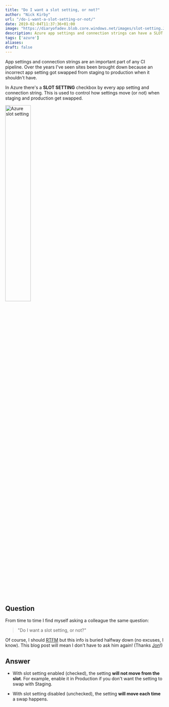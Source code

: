 ```yaml
---
title: "Do I want a slot setting, or not?"
author: "Nick Kirby"
url: "/do-i-want-a-slot-setting-or-not/"
date: 2019-02-04T11:37:36+01:00
image: "https://diaryofadev.blob.core.windows.net/images/slot-setting.JPG"
description: Azure app settings and connection strings can have a SLOT SETTING, but which one should you use? 
tags: ['azure']
aliases:
draft: false
---
```


App settings and connection strings are an important part of any CI pipeline. Over the years I've seen sites been brought down because an incorrect app setting got swapped from staging to production when it shouldn't have. 

In Azure there's a **SLOT SETTING** checkbox by every app setting and connection string. This is used to control how settings move (or not) when staging and production get swapped. 

<img src="https://diaryofadev.blob.core.windows.net/images/slot-setting.JPG" alt="Azure slot setting" style="width: 40%;margin: 0 auto;">

## Question

From time to time I find myself asking a colleague the same question:

> "Do I want a slot setting, or not?"

Of course, I should [RTFM](https://docs.microsoft.com/en-us/azure/app-service/deploy-staging-slots) but this info is buried halfway down (no excuses, I know). This blog post will mean I don't have to ask him again! (Thanks [Jon](https://twitter.com/jonhilt)!)


## Answer

- With slot setting enabled (checked), the setting **will not move from the slot**. For example, enable it in Production if you don't want the setting to swap with Staging.

- With slot setting disabled (unchecked), the setting **will move each time** a swap happens. 

